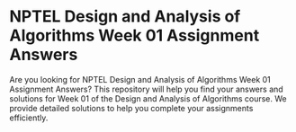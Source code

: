 # NPTEL Design and Analysis of Algorithms Week 01 Assignment Answers

Are you looking for NPTEL Design and Analysis of Algorithms Week 01 Assignment Answers? This repository will help you find your answers and solutions for Week 01 of the Design and Analysis of Algorithms course. We provide detailed solutions to help you complete your assignments efficiently.